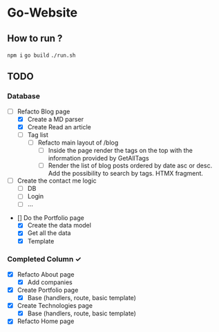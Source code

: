 # Go-Website

## How to run ?
`npm i`
`go build`
`./run.sh`

## TODO
### Database
- [ ] Refacto Blog page  
  - [x] Create a MD parser
  - [x] Create Read an article
  - [ ] Tag list
    - [ ] Refacto main layout of /blog
      - [ ] Inside the page render the tags on the top with the information provided by GetAllTags
      - [ ] Render the list of blog posts ordered by date asc or desc. Add the possibility to search by tags. HTMX fragment.

- [ ] Create the contact me logic 
  - [ ] DB 
  - [ ] Login 
  - [ ] ... 

- [] Do the Portfolio page
  - [x] Create the data model
  - [x] Get all the data
  - [x] Template

### Completed Column ✓
- [x] Refacto About page  
  - [x] Add companies

- [x] Create Portfolio page  
  - [x] Base (handlers, route, basic template) 

- [x] Create Technologies page  
  - [x] Base (handlers, route, basic template) 

- [x] Refacto Home page  
